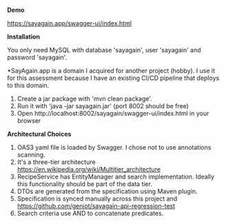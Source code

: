 **Demo**

https://sayagain.app/swagger-ui/index.html

**Installation**

You only need MySQL with database 'sayagain', user 'sayagain' and password 'sayagain'.

*SayAgain.app is a domain I acquired for another project (hobby). I use it for this assessment because I have an
existing CI/CD pipeline that deploys to this domain.

1. Create a jar package with 'mvn clean package'.
2. Run it with 'java -jar sayagain.jar' (port 8002 should be free)
3. Open http://localhost:8002/sayagain/swagger-ui/index.html in your browser



**Architectural Choices**

1. OAS3 yaml file is loaded by Swagger. I chose not to use annotations scanning.
2. It's a three-tier architecture https://en.wikipedia.org/wiki/Multitier_architecture
3. RecipeService has EntityManager and search implementation. Ideally this functionality should be part of the data
   tier.
4. DTOs are generated from the specification using Maven plugin.
5. Specification is synced manually across this project and https://github.com/geniot/sayagain-api-regression-test
6. Search criteria use AND to concatenate predicates.